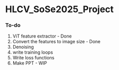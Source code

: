 # HLCV_SoSe2025_Project

### To-do

1. ViT feature extractor - Done
2. Convert the features to image size - Done
3. Denoising
4. write training loops
5. Write loss functions
6. Make PPT - WIP
